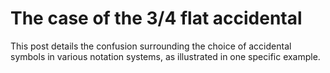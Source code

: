 # The case of the 3/4 flat accidental

This post details the confusion surrounding the choice of accidental symbols in various notation systems, 
as illustrated in one specific example.
